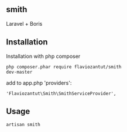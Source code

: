 ## smith

Laravel + Boris



## Installation

Installation with php composer

    php composer.phar require flaviozantut/smith
    dev-master

add to app.php 'providers':

    'Flaviozantut\Smith\SmithServiceProvider',


## Usage

    artisan smith

